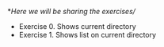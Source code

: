 **Here we will be sharing the exercises/*

- Exercise 0. Shows current directory
- Exercise 1. Shows list on current directory